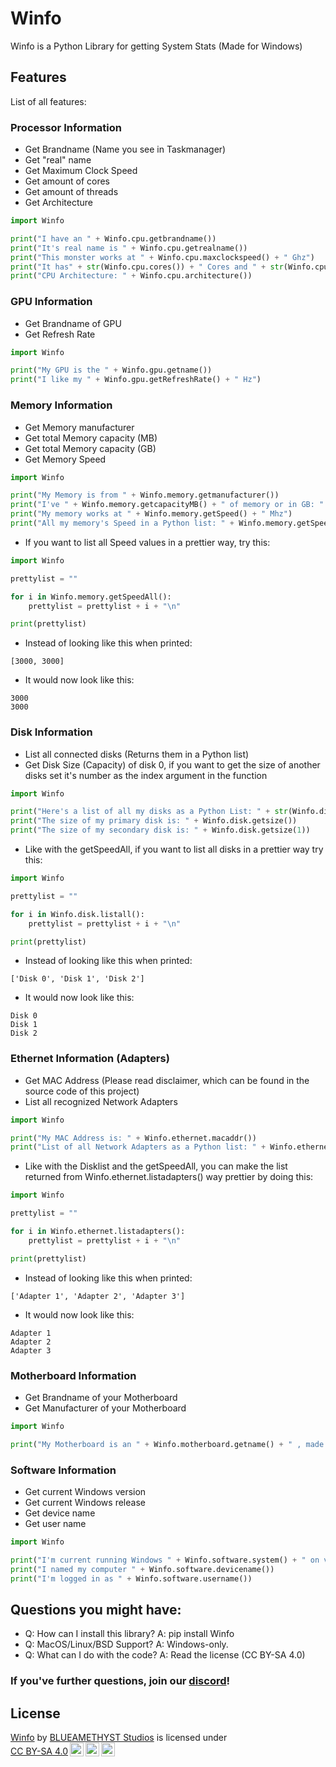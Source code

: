 # Winfo
Winfo is a Python Library for getting System Stats (Made for Windows)

## Features
List of all features:
### Processor Information

- Get Brandname (Name you see in Taskmanager)
- Get "real" name
- Get Maximum Clock Speed
- Get amount of cores
- Get amount of threads
- Get Architecture

```Python
import Winfo

print("I have an " + Winfo.cpu.getbrandname())
print("It's real name is " + Winfo.cpu.getrealname())
print("This monster works at " + Winfo.cpu.maxclockspeed() + " Ghz")
print("It has" + str(Winfo.cpu.cores()) + " Cores and " + str(Winfo.cpu.threads) + " Threads")
print("CPU Architecture: " + Winfo.cpu.architecture())
```

### GPU Information

- Get Brandname of GPU
- Get Refresh Rate

```Python
import Winfo

print("My GPU is the " + Winfo.gpu.getname())
print("I like my " + Winfo.gpu.getRefreshRate() + " Hz")
```

### Memory Information

- Get Memory manufacturer
- Get total Memory capacity (MB)
- Get total Memory capacity (GB)
- Get Memory Speed

```Python
import Winfo

print("My Memory is from " + Winfo.memory.getmanufacturer())
print("I've " + Winfo.memory.getcapacityMB() + " of memory or in GB: " + Winfo.memory.getcapacityGB())
print("My memory works at " + Winfo.memory.getSpeed() + " Mhz")
print("All my memory's Speed in a Python list: " + Winfo.memory.getSpeedAll())
```

- If you want to list all Speed values in a prettier way, try this:

```Python
import Winfo

prettylist = ""

for i in Winfo.memory.getSpeedAll():
    prettylist = prettylist + i + "\n"

print(prettylist)
```

- Instead of looking like this when printed:

```
[3000, 3000]
```

- It would now look like this:

```
3000
3000

```

### Disk Information

- List all connected disks (Returns them in a Python list)
- Get Disk Size (Capacity) of disk 0, if you want to get the size of another disks set it's number as the index argument in the function

```Python
import Winfo

print("Here's a list of all my disks as a Python List: " + str(Winfo.disk.listall()))
print("The size of my primary disk is: " + Winfo.disk.getsize())
print("The size of my secondary disk is: " + Winfo.disk.getsize(1))
```

- Like with the getSpeedAll, if you want to list all disks in a prettier way try this:

```Python
import Winfo

prettylist = ""

for i in Winfo.disk.listall():
    prettylist = prettylist + i + "\n"

print(prettylist)
```

- Instead of looking like this when printed:

```
['Disk 0', 'Disk 1', 'Disk 2']
```

- It would now look like this:

```
Disk 0
Disk 1
Disk 2

```
### Ethernet Information (Adapters)

- Get MAC Address (Please read disclaimer, which can be found in the source code of this project)
- List all recognized Network Adapters

```Python
import Winfo

print("My MAC Address is: " + Winfo.ethernet.macaddr())
print("List of all Network Adapters as a Python list: " + Winfo.ethernet.listadapters())
```

- Like with the Disklist and the getSpeedAll, you can make the list returned from Winfo.ethernet.listadapters() way prettier by doing this:

```Python
import Winfo

prettylist = ""

for i in Winfo.ethernet.listadapters():
    prettylist = prettylist + i + "\n"

print(prettylist)
```
- Instead of looking like this when printed:

```
['Adapter 1', 'Adapter 2', 'Adapter 3']
```

- It would now look like this:

```
Adapter 1
Adapter 2
Adapter 3

```

### Motherboard Information

- Get Brandname of your Motherboard
- Get Manufacturer of your Motherboard

```Python
import Winfo

print("My Motherboard is an " + Winfo.motherboard.getname() + " , made by " + Winfo.motherboard.getmanufacturer())
```

### Software Information

- Get current Windows version
- Get current Windows release
- Get device name
- Get user name

```Python
import Winfo

print("I'm current running Windows " + Winfo.software.system() + " on version " + Winfo.software.version())
print("I named my computer " + Winfo.software.devicename())
print("I'm logged in as " + Winfo.software.username())
```
## Questions you might have:

- Q: How can I install this library? A: pip install Winfo
- Q: MacOS/Linux/BSD Support? A: Windows-only.
- Q: What can I do with the code? A: Read the license (CC BY-SA 4.0)

### If you've further questions, join our [discord](https://discord.gg/jDAGR26yXe)!

## License

<p xmlns:cc="http://creativecommons.org/ns#" xmlns:dct="http://purl.org/dc/terms/"><a property="dct:title" rel="cc:attributionURL" href="https://github.com/BLUEAMETHYST-Studios/Winfo">Winfo</a> by <a rel="cc:attributionURL dct:creator" property="cc:attributionName" href="https://blueamethyst.me">BLUEAMETHYST Studios</a> is licensed under <a href="http://creativecommons.org/licenses/by-sa/4.0/?ref=chooser-v1" target="_blank" rel="license noopener noreferrer" style="display:inline-block;">CC BY-SA 4.0<img style="height:22px!important;margin-left:3px;vertical-align:text-bottom;" src="https://mirrors.creativecommons.org/presskit/icons/cc.svg?ref=chooser-v1"><img style="height:22px!important;margin-left:3px;vertical-align:text-bottom;" src="https://mirrors.creativecommons.org/presskit/icons/by.svg?ref=chooser-v1"><img style="height:22px!important;margin-left:3px;vertical-align:text-bottom;" src="https://mirrors.creativecommons.org/presskit/icons/sa.svg?ref=chooser-v1"></a></p>
